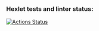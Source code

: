 ### Hexlet tests and linter status:
[![Actions Status](https://github.com/heartbreaker217/frontend-project-46/workflows/hexlet-check/badge.svg)](https://github.com/heartbreaker217/frontend-project-46/actions)